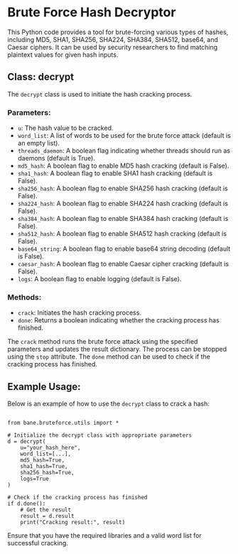 <!DOCTYPE html>
<html>
<head>
<title>Brute Force Hash Decryptor</title>
</head>
<body>
<h1>Brute Force Hash Decryptor</h1>

<p>This Python code provides a tool for brute-forcing various types of hashes, including MD5, SHA1, SHA256, SHA224, SHA384, SHA512, base64, and Caesar ciphers. It can be used by security researchers to find matching plaintext values for given hash inputs.</p>

<h2>Class: decrypt</h2>
<p>The <code>decrypt</code> class is used to initiate the hash cracking process.</p>

<h3>Parameters:</h3>
<ul>
    <li><code>u</code>: The hash value to be cracked.</li>
    <li><code>word_list</code>: A list of words to be used for the brute force attack (default is an empty list).</li>
    <li><code>threads_daemon</code>: A boolean flag indicating whether threads should run as daemons (default is True).</li>
    <li><code>md5_hash</code>: A boolean flag to enable MD5 hash cracking (default is False).</li>
    <li><code>sha1_hash</code>: A boolean flag to enable SHA1 hash cracking (default is False).</li>
    <li><code>sha256_hash</code>: A boolean flag to enable SHA256 hash cracking (default is False).</li>
    <li><code>sha224_hash</code>: A boolean flag to enable SHA224 hash cracking (default is False).</li>
    <li><code>sha384_hash</code>: A boolean flag to enable SHA384 hash cracking (default is False).</li>
    <li><code>sha512_hash</code>: A boolean flag to enable SHA512 hash cracking (default is False).</li>
    <li><code>base64_string</code>: A boolean flag to enable base64 string decoding (default is False).</li>
    <li><code>caesar_hash</code>: A boolean flag to enable Caesar cipher cracking (default is False).</li>
    <li><code>logs</code>: A boolean flag to enable logging (default is False).</li>
</ul>

<h3>Methods:</h3>
<ul>
    <li><code>crack</code>: Initiates the hash cracking process.</li>
    <li><code>done</code>: Returns a boolean indicating whether the cracking process has finished.</li>
</ul>

<p>The <code>crack</code> method runs the brute force attack using the specified parameters and updates the result dictionary. The process can be stopped using the <code>stop</code> attribute. The <code>done</code> method can be used to check if the cracking process has finished.</p>

<h2>Example Usage:</h2>
<p>Below is an example of how to use the <code>decrypt</code> class to crack a hash:</p>

<pre><code>
from bane.bruteforce.utils import *

# Initialize the decrypt class with appropriate parameters
d = decrypt(
    u="your_hash_here",
    word_list=[...],
    md5_hash=True,
    sha1_hash=True,
    sha256_hash=True,
    logs=True
)

# Check if the cracking process has finished
if d.done():
    # Get the result
    result = d.result
    print("Cracking result:", result)
</code></pre>

<p>Ensure that you have the required libraries and a valid word list for successful cracking.</p>
</body>
</html>
